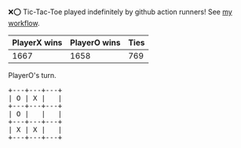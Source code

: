 :x::o: Tic-Tac-Toe played indefinitely by github action runners! See [my workflow](.github/workflows/play.yaml).

|PlayerX wins|PlayerO wins|Ties|
|-|-|-|
|1667|1658|769|

PlayerO's turn.

<pre>
+---+---+---+
| O | X |   |
+---+---+---+
| O |   |   |
+---+---+---+
| X | X |   |
+---+---+---+
</pre>